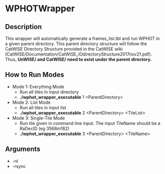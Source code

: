 # WPHOTWrapper

## Description
  This wrapper will automatically generate a frames_list.tbl and run WPHOT in a given parent directory. This parent directory structure will follow the CatWISE Directory Structure provided in the CatWISE wiki (CatWISE/Documentation/CatWISE_IOdirectoryStructure2017nov21.pdf). Thus, **UnWISE/ and CatWISE/ need to exist under the parent directory.**
    
  
## How to Run Modes
* Mode 1: Everything Mode
	* Run all tiles in input directory
	* **./wphot_wrapper_executable** 1 \<ParentDirectory\>
* Mode 2: List Mode
	* Run all tiles in input list
	* **./wphot_wrapper_executable** 2 \<ParentDirectory\> \<TileList\>
* Mode 3: Single-Tile Mode
	* Run tile given in command line input. The input TileName should be a RaDecID (eg 3568m182)
	* **./wphot_wrapper_executable** 3 \<ParentDirectory\> \<TileName\>
  
## Arguments
  * \-nl <NamesList>
  * \-rsync
